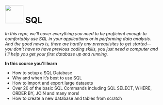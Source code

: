 # <img src="https://media.giphy.com/media/EK5nB6wQKKN86j7GWx/giphy.gif" width="60"> SQL

_In this repo, we’ll cover everything you need to be proficient enough to comfortably use SQL in your applications or in performing data analysis. And the good news is, there are hardly any prerequisites to get started—you don’t have to have previous coding skills, you just need a computer and I’ll help you get your first database up and running._

**In this course you'll learn**

- How to setup a SQL Database
- Why and when it’s best to use SQL
- How to import and export large datasets
- Over 20 of the basic SQL Commands including SQL SELECT, WHERE, ORDER BY, JOIN and many more!
- How to create a new database and tables from scratch
